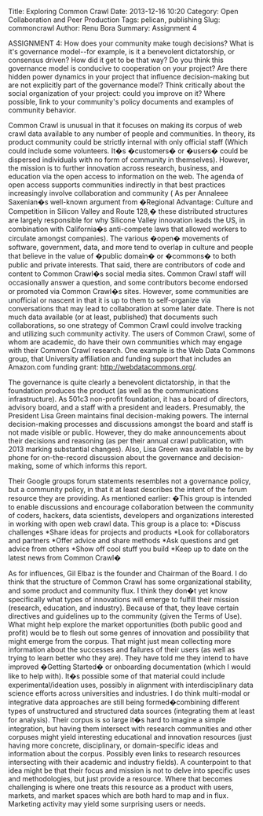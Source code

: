 Title: Exploring Common Crawl
Date: 2013-12-16 10:20
Category: Open Collaboration and Peer Production
Tags: pelican, publishing
Slug: commoncrawl
Author: Renu Bora
Summary: Assignment 4

ASSIGNMENT 4: How does your community make tough decisions? What is it's governance model--for example, is it a benevolent dictatorship, or consensus driven? How did it get to be that way? Do you think this governance model is conducive to cooperation on your project? Are there hidden power dynamics in your project that influence decision-making but are not explicitly part of the governance model? Think critically about the social organization of your project: could you improve on it? Where possible, link to your community's policy documents and examples of community behavior.

Common Crawl is unusual in that it focuses on making its corpus of web crawl data available to any number of people and communities. In theory, its product community could be strictly internal with only official staff (Which could include some volunteers. It�s �customers� or �users� could be dispersed individuals with no form of community in themselves). However, the mission is to further innovation across research, business, and education via the open access to information on the web. The agenda of open access supports communities indirectly in that best practices increasingly involve collaboration and community ( As per Annaleee Saxenian�s well-known argument from �Regional Advantage: Culture and Competition in Silicon Valley and Route 128,� these distributed structures are largely responsible for why Silicone Valley innovation leads the US, in combination with California�s anti-compete laws that allowed workers to circulate amongst companies). The various �open� movements of software, government, data, and more tend to overlap in culture and people that believe in the value of �public domain� or �commons� to both public and private interests.
That said, there are contributors of code and content to Common Crawl�s social media sites. Common Crawl staff will occasionally answer a question, and some contributors become endorsed or promoted via Common Crawl�s  sites. However, some communities are unofficial or nascent in that it is up to them to self-organize via conversations that may lead to collaboration at some later date. There is not much data available (or at least, published) that documents such collaborations, so one strategy of Common Crawl could involve tracking and utilizing such community activity. The users of Common Crawl, some of whom are academic, do have their own communities which may engage with their Common Crawl research. One example is the Web Data Commons group, that University affiliation and funding support that includes an Amazon.com funding grant: http://webdatacommons.org/.

The governance is quite clearly a benevolent dictatorship, in that the foundation produces the product (as well as the communications infrastructure). As 501c3 non-profit foundation, it has a board of directors, advisory board, and a staff with a president and leaders. Presumably, the President Lisa Green maintains final decision-making powers. The internal decision-making processes and discussions amongst the board and staff is not made visible or public. However, they do make announcements about their decisions and reasoning (as per their annual crawl publication, with 2013 marking substantial changes). Also, Lisa Green was available to me by phone for on-the-record discussion about the governance and decision-making, some of which informs this report.

Their Google groups forum statements resembles not a governance policy, but a community policy, in that it at least describes the intent of the forum resource they are providing. As mentioned earlier:
�This group is intended to enable discussions and encourage collaboration between the community of coders, hackers, data scientists, developers and organizations interested in working with open web crawl data. 
This group is a place to: 
*Discuss challenges 
*Share ideas for projects and products 
*Look for collaborators and partners 
*Offer advice and share methods 
*Ask questions and get advice from others 
*Show off cool stuff you build 
*Keep up to date on the latest news from Common Crawl� 

As for influences, Gil Elbaz is the founder and Chairman of the Board. I do think that the structure of Common Crawl has some organizational stability, and some product and community flux. I think they don�t yet know specifically what types of innovations will emerge to fulfill their mission (research, education, and industry). Because of that, they leave certain directives and guidelines up to the community (given the Terms of Use). What might help explore the market opportunities (both public good and profit) would be to flesh out some genres of innovation and possibility that might emerge from the corpus. That might just mean collecting more information about the successes and failures of their users (as well as trying to learn better who they are). They have told me they intend to have improved �Getting Started� or onboarding documentation (which I would like to help with). It�s possible some of that material could include experimental/ideation uses, possibly in alignment with interdisciplinary data science efforts across universities and industries. I do think multi-modal or integrative data approaches are still being formed�combining different types of unstructured and structured data sources (integrating them at least for analysis). Their corpus is so large it�s hard to imagine a simple integration, but having them intersect with research communities and other corpuses might yield interesting educational and innovation resources (just having more concrete, disciplinary, or domain-specific ideas and information about the corpus. Possibly even links to research resources intersecting with their academic and industry fields). A counterpoint to that idea might be that their focus and mission is not to delve into specific uses and methodologies, but just provide a resource. Where that becomes challenging is where one treats this resource as a product with users, markets, and market spaces which are both hard to map and in flux. Marketing activity may yield some surprising users or needs. 

[webdatacommons]: http://webdatacommons.org/

